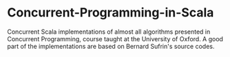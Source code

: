 # Concurrent-Programming-in-Scala
Concurrent Scala implementations of almost all algorithms presented in Concurrent Programming, course taught at the University of Oxford.
A good part of the implementations are based on Bernard Sufrin's source codes.